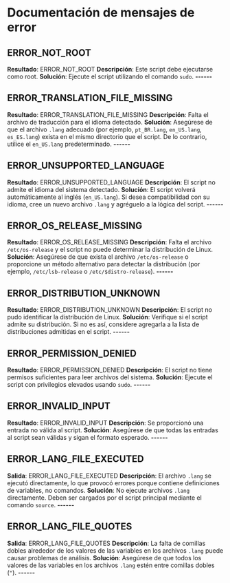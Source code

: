# Documentación de mensajes de error

## ERROR_NOT_ROOT
**Resultado**: ERROR_NOT_ROOT
**Descripción**: Este script debe ejecutarse como root.
**Solución**: Ejecute el script utilizando el comando `sudo`.
**------**

## ERROR_TRANSLATION_FILE_MISSING
**Resultado**: ERROR_TRANSLATION_FILE_MISSING
**Descripción**: Falta el archivo de traducción para el idioma detectado.
**Solución**: Asegúrese de que el archivo `.lang` adecuado (por ejemplo, `pt_BR.lang`, `en_US.lang`, `es_ES.lang`) exista en el mismo directorio que el script. De lo contrario, utilice el `en_US.lang` predeterminado.
**------**

## ERROR_UNSUPPORTED_LANGUAGE
**Resultado**: ERROR_UNSUPPORTED_LANGUAGE
**Descripción**: El script no admite el idioma del sistema detectado.
**Solución**: El script volverá automáticamente al inglés (`en_US.lang`). Si desea compatibilidad con su idioma, cree un nuevo archivo `.lang` y agréguelo a la lógica del script.
**------**

## ERROR_OS_RELEASE_MISSING
**Resultado**: ERROR_OS_RELEASE_MISSING
**Descripción**: Falta el archivo `/etc/os-release` y el script no puede determinar la distribución de Linux.
**Solución**: Asegúrese de que exista el archivo `/etc/os-release` o proporcione un método alternativo para detectar la distribución (por ejemplo, `/etc/lsb-release` o `/etc/$distro-release`). **------**

## ERROR_DISTRIBUTION_UNKNOWN
**Resultado**: ERROR_DISTRIBUTION_UNKNOWN
**Descripción**: El script no pudo identificar la distribución de Linux.
**Solución**: Verifique si el script admite su distribución. Si no es así, considere agregarla a la lista de distribuciones admitidas en el script.
**------**

## ERROR_PERMISSION_DENIED
**Resultado**: ERROR_PERMISSION_DENIED
**Descripción**: El script no tiene permisos suficientes para leer archivos del sistema.
**Solución**: Ejecute el script con privilegios elevados usando `sudo`.
**------**

## ERROR_INVALID_INPUT
**Resultado**: ERROR_INVALID_INPUT
**Descripción**: Se proporcionó una entrada no válida al script.
**Solución**: Asegúrese de que todas las entradas al script sean válidas y sigan el formato esperado.
**------**

## ERROR_LANG_FILE_EXECUTED
**Salida**: ERROR_LANG_FILE_EXECUTED
**Descripción**: El archivo `.lang` se ejecutó directamente, lo que provocó errores porque contiene definiciones de variables, no comandos.
**Solución**: No ejecute archivos `.lang` directamente. Deben ser cargados por el script principal mediante el comando `source`.
**------**

## ERROR_LANG_FILE_QUOTES
**Salida**: ERROR_LANG_FILE_QUOTES
**Descripción**: La falta de comillas dobles alrededor de los valores de las variables en los archivos `.lang` puede causar problemas de análisis.
**Solución**: Asegúrese de que todos los valores de las variables en los archivos `.lang` estén entre comillas dobles (`"`).
**------**